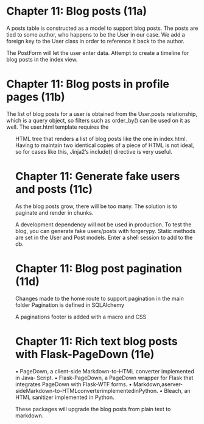Chapter 11: Blog posts (11a)
============================

A posts table is constructed as a model to support blog posts.  The posts are tied to some author, who
happens to be the User in our case.  We add a foreign key to the User class in order to reference it back
to the author.

The PostForm will let the user enter data.
Attempt to create a timeline for blog posts in the index view.


Chapter 11: Blog posts in profile pages (11b)
=============================================

The list of blog posts for a user is obtained from the User.posts relationship, which is a query object, 
so filters such as order_by() can be used on it as well.
The user.html template requires the <ul> HTML tree that renders a list of blog posts like the one in index.html. 
Having to maintain two identical copies of a piece of HTML is not ideal, so for cases like this, 
Jinja2’s include() directive is very useful.


Chapter 11: Generate fake users and posts (11c)
===============================================

As the blog posts grow, there will be too many.  The solution is to paginate and render in chunks.

A development dependency will not be used in production.  To test the blog, you can generate fake users/posts
with forgerypy.  Static methods are set in the User and Post models.  Enter a shell session to add to the db.


Chapter 11: Blog post pagination (11d)
======================================

Changes made to the home route to support pagination in the main folder
Pagination is defined in SQLAlchemy

A paginations footer is added with a macro and CSS


Chapter 11: Rich text blog posts with Flask-PageDown (11e)
==========================================================


• PageDown, a client-side Markdown-to-HTML converter implemented in Java‐ Script.
• Flask-PageDown, a PageDown wrapper for Flask that integrates PageDown with Flask-WTF forms.
• Markdown,aserver-sideMarkdown-to-HTMLconverterimplementedinPython.
• Bleach, an HTML sanitizer implemented in Python.

These packages will upgrade the blog posts from plain text to markdown.
